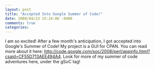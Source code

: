 ```yaml
---
layout: post
title: "Accepted Into Google Summer of Code!"
date: 2008/04/23 15:24:00 -0400
comments: true
categories:
---
```


I am so excited! After a few month's anticipation, I got accepted into Google's Summer of Code! My project is a GUI for CPAN. You can read more about it here: http://code.google.com/soc/2008/perl/appinfo.html?csaid=CF55D713AEE494A4. Look for more of my summer of code adventures here, under the gSoC tag!
